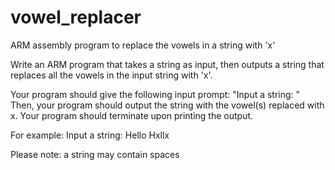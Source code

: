# vowel_replacer
ARM assembly program to replace the vowels in a string with 'x'

Write an ARM program that takes a string as input, then outputs a string that replaces all the vowels in the input string with 'x'.

Your program should give the following input prompt:
"Input a string: "
Then, your program should output the string with the vowel(s) replaced with x. Your program should terminate upon printing the output.

For example:
Input a string: Hello
Hxllx

Please note: a string may contain spaces
